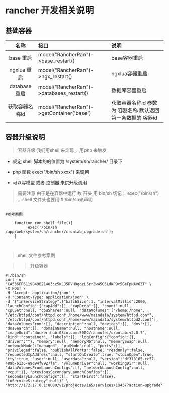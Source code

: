 # rancher 开发相关说明

##  基础容器

|名称| 接口 | 说明 |
|:--:|:--|:--|
|base 重启 | model("RancherRan")->base_restart()| base容器重启 |
|ngxlua 重启 | model("RancherRan")->ngx_restart()| ngxlua容器重启 |
|database重启 | model("RancherRan")->databases_restart()| 数据库容器重启 |
| 获取容器名称id| model("RancherRan")->getContainer('base')| 获取容器名称id  参数 为 容器名称 默认返回第一条数据的 容器id|




## 容器升级说明

> 容器升级 我们用shell  来实现  ，用php 来触发

- 规定 shell 脚本的的位置为  /system/sh/rancher/ 目录下

- php 函数  exec("/bin/sh xxxx") 来调用

- 可以写模型 或者 控制器 来供升级调用

> 需要注意 由于是在容器中运行 故 开头 用 bin/sh 切记； exec("/bin/sh")  ，shell 文件头也要用 #!/bin/sh来声明

```

#参考案例

	function run_shell_file(){
          exec('/bin/sh /app/web/system/sh/rancher/crontab_upgrade.sh');
    }



```



> shell 文件参考案例 

>> 升级容器

```
#!/bin/sh
curl -u "CA536FF6119B49B21403:z5KLJ5RVH9gqzL5rrZw45G5LdKP9r5GeFpNAV6ZT" \
-X POST \
-H 'Accept: application/json' \
-H 'Content-Type: application/json' \
-d '{"inServiceStrategy":{"batchSize":1, "intervalMillis":2000, "launchConfig":{"capAdd":[], "capDrop":[], "count":null, "cpuSet":null, "cpuShares":null, "dataVolumes":["/home:/home", "/etc/httpd/conf/httpd.conf:/home/www/maindata/system/httpd.conf", "/etc/httpd/conf/httpd.conf:/home/www/maindata/system/httpd2.conf"], "dataVolumesFrom":[], "description":null, "devices":[], "dns":[], "dnsSearch":[], "domainName":null, "hostname":null, "imageUuid":"docker:hub.03in.com:5002/ranmufei/crontab:v2.0.7", "kind":"container", "labels":{}, "logConfig":{"config":{}, "driver":""}, "memory":null, "memoryMb":null, "memorySwap":null, "networkMode":"managed", "pidMode":null, "ports":[], "privileged":false, "publishAllPorts":false, "readOnly":false, "requestedIpAddress":null, "startOnCreate":true, "stdinOpen":true, "tty":true, "user":null, "userdata":null, "version":"df318165-cc57-489b-b136-e9d94f8927fa", "volumeDriver":null, "workingDir":null, "dataVolumesFromLaunchConfigs":[], "networkLaunchConfig":null, "vcpu":1}, "previousSecondaryLaunchConfigs":[], "secondaryLaunchConfigs":[], "startFirst":false}, "toServiceStrategy":null}' \
'http://172.17.0.1:8080/v1/projects/1a5/services/1s43/?action=upgrade'

```